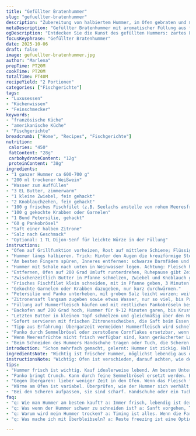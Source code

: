 ```yaml
---
title: "Gefüllter Bratenhummer"
slug: "gefuellter-bratenhummer"
description: "Zubereitung von halbiertem Hummer, im Ofen gebraten und mit einer Meeresfrüchte-Füllung aus Butter, Zwiebel, Knoblauch, roh- und vorgekochtem Fisch, Petersilie und Panko-Kruste. Weißweinbad verhindert Austrocknung. Auf knusprige Oberseite achten. Lektionen aus mehrfachen Versuchen eingebaut, um Übergaren zu verhindern. Perfekte Balance aus zartem Fleisch, aromatischer Füllung und butteriger Würze. Ersatz für Panko möglich, Meeresfrüchte anpassbar. Timing auf Sicht, nicht stur nach Uhr. Eine raffinierte Fischküche, die sowohl mit eleganter Optik als auch saftigem Geschmack überzeugt."
metaDescription: "Gefüllter Bratenhummer mit aromatischer Füllung aus frischen Meeresfrüchten und perfektem Weißweinbad für saftigen Genuss"
ogDescription: "Entdecken Sie die Kunst des gefüllten Hummers: zartes Fleisch, aromatische Füllung und knusprige Kruste warten auf Sie"
focusKeyphrase: "Gefüllter Bratenhummer"
date: 2025-10-06
draft: false
image: gefuellter-bratenhummer.jpg
author: "Marlena"
prepTime: PT20M
cookTime: PT20M
totalTime: PT40M
recipeYield: "2 Portionen"
categories: ["Fischgerichte"]
tags:
- "Luxusessen"
- "Küchenwissen"
- "Feinschmecker"
keywords:
- "französische Küche"
- "amerikanische Küche"
- "Fischgerichte"
breadcrumb: ["Home", "Recipes", "Fischgerichte"]
nutrition: 
 calories: "450"
 fatContent: "28g"
 carbohydrateContent: "12g"
 proteinContent: "38g"
ingredients:
- "1 ganzer Hummer ca 600-700 g"
- "200 ml trockener Weißwein"
- "Wasser zum Auffüllen"
- "3 EL Butter, zimmerwarm"
- "1 kleine Zwiebel, fein gehackt"
- "2 Knoblauchzehen, fein gehackt"
- "100 g frisches Fischfilet (z.B. Seelachs anstelle von rohem Meeresfrüchte-Mix)"
- "100 g gekochte Krabben oder Garnelen"
- "1 Bund Petersilie, gehackt"
- "60 g Pankobrösel"
- "Saft einer halben Zitrone"
- "Salz nach Geschmack"
- "Optional: 1 TL Dijon-Senf für leichte Würze in der Füllung"
instructions:
- "Ofen auf Grillfunktion vorheizen, Rost auf mittlere Schiene; Flüssigkeiten kombiniere ich vorab in Bräter: Weißwein mit Wasser mischen, so dass die Flüssigkeit ca 2 cm hoch steht."
- "Hummer längs halbieren. Trick: Hinter den Augen die kreuzförmige Stelle mit scharfem Kochmesser zügig schneiden, zäh aber muss schnell gehen, keine zerquetschten Ränder. Körper nicht komplett durchtrennen, sondern aufklappen – Schmetterlingseffekt."
- "Am besten Fingern spüren, Inneres entfernen: schwarze Darmfäden und grüne Tomalley (Leber) rausnehmen, ggf unter kaltem Wasser abspülen, sonst bitter und sandig."
- "Hummer mit Schale nach unten in Weinwasser legen. Achtung: Fleisch hellt sich schnell auf – Kontrolle wichtig! Wenn Fleisch weiß wird, ist es fast gar – klappt in 8-11 Minuten, je nach Hitze und Größe. Nach 9 Minuten testen mit Fingerdruck: Fleisch fest, aber nicht zäh."
- "Entfernen, Ofen auf 200 Grad Umluft runterdrehen, Ruhepause gibt Zeit für Füllung."
- "Zwischenzeitlich Butter in Pfanne schmelzen, Zwiebel und Knoblauch glasig anschwitzen – Duft extrem wichtig, keine Farbe nehmen lassen, sondern sanft behalten."
- "Frisches Fischfilet klein schneiden, mit in Pfanne geben, 3 Minuten garen bis undurchsichtig."
- "Gekochte Garnelen oder Krabben dazugeben, nur kurz durchwärmen."
- "Petersilie und Panko unterheben, mit grobem Salz leicht würzen; weitere 1-2 Minuten leicht anbräunen für Röstnoten."
- "Zitronensaft langsam zugeben sowie etwas Wasser, nur so viel, bis Panko eine feuchte, aber nicht breiige Masse bildet. Konsistenz: haftet gut und lässt sich formen."
- "Füllung auf Hummerfleisch häufen und mit restlichen Pankobröseln bestreuen, damit Oberseite knusprig wird."
- "Backofen auf 200 Grad hoch, Hummer für 9-12 Minuten garen, bis Kruste schön goldbraun ist. Für extra Farbe: die letzten 1-2 Minuten grillen, aber aufpassen wegen verbrennen."
- "Letzten Butter in kleinen Topf schmelzen und gleichmäßig über den Hummer träufeln – intensives Aroma und Glanz!"
- "Sofort servieren mit frischen Zitronenscheiben, die Saft beim Essen bringen. Ohne Zitrone fehlt oft das gewisse Etwas – nicht skippen."
- "Tipp aus Erfahrung: Übergarzeit vermeiden! Hummerfleisch wird schnell zäh, lieber etwas untergaren und Nachwärme nutzen."
- "Panko durch Semmelbrösel oder zerstoßene Cornflakes ersetzbar, wenn nichts anderes greifbar."
- "Wenn Meeresfrüchte nicht frisch verfügbar sind, kann geräucherter Lachs wunderbare Tiefe in Füllung bringen – hebt Geschmack, gibt subtile Rauchnoten."
- "Beim Schneiden des Hummers Handschuhe tragen oder Tuch, die Scheren sind scharf und stechen leicht ab. Lieber Verletzungen vermeiden."
introduction: "Schon mehrfach gemacht, gelernt: Hummer ist zickig. Halbieren ist fast meditativ, wenn man weiß, wie viel Schwung nötig ist, ohne Chaos. Der weiße Wein sorgt dafür, dass das Fleisch saftig bleibt; trüb ist der Tod. Vorsicht beim Herausnehmen der Innereien – nicht alles schmeckt gut, aber alles muss raus. Die Füllung fand ich mit Panko perfekt für den Crunch und Bindung, auch wenn Semmelbrösel gehen. Den Fischgreis habe ich ersetzt durch frischen Seelachs, der gibt weniger Fisch-Overkill, schmeckt aber prall. Bei der Butter auf der fertigen Portion habe ich meine eigene Regel: Ohne Butter ist es kein echter Hummer. Der Duft von Knoblauch, Zwiebel und Zitronenschale – die magische Kombination. Wer Erfahrung hat mit Fisch, merkt schnell, wenn das Fleisch beginnt, schön fester zu werden – das ist der Punkt, sonst ist es zum Weinen trocken oder wässrig."
ingredientsNote: "Wichtig ist frischer Hummer, möglichst lebendig aus dem Fach. Lagertipp: Nicht im Wasser, sondern Luftfeuchtigkeit – sonst verliert er Aroma. Weißwein möglichst trocken nehmen, da süßer zu stark karamellisiert und bitter werden kann. Butter darf nicht kalt in die Pfanne, sonst spritzt und schrumpft Zwiebel zu schnell. Knoblauch nicht zu früh, sonst verbrennt er und wird bitter. Ich habe Meeresfrüchte reduziert – frischer Seelachs ersetzt exzentrische Meeresfrüchte-Mischungen, leichter zu kontrollieren und unkomplizierter geschmacklich. Statt Panko kann man Semmelbrösel fein mahlen oder Cornflakes zerbröseln – für Varianz im Crunch. Wer mehr Schärfe will, fügt Chiliflocken in die Füllung, passt überraschend gut. Salz unbedingt nach Gefühl, Meeresfrüchte bringen natürliche Salzigkeit mit, zu viel macht trocken."
instructionsNote: "Wichtig: Ofen ist verschieden, darauf achten, wie der Hummer im Weinbad reagiert. Sichtkontrolle: Fleisch härtet und hellt auf; das ist das Zeichen. Zweiter wichtiger Trick: Nach der ersten Garung Hummer abnehmen, damit das Fleisch nicht trocken wird – Backofenhitze reicht, um den Rest mit Füllung zu machen. Der schmetterlingsartige Schnitt bietet mehr Oberfläche für Füllung und bessere Hitzeverteilung. Butter in zwei Portionen splitten: Erst zum Kochen fürs Aroma, zum Schluss flüssig über die fertige Portion für Glanz und zusätzliche Sämigkeit. Die Zitronenschemenschicht nicht vergessen – der Spritzer balanciert die reiche Butter und Füllung perfekt aus. Füllung langsam mit Flüssigkeit anpassen, nicht zu nass, sonst wird sie matschig und bricht auseinander beim Essen."
tips:
- "Hummer frisch ist wichtig. Kauf idealerweise lebend. Am besten Unterstützung bei Kochen. Halte ihn angenehm dampfig; nicht im Wasser lagern. Die Schritte beim Halbieren – nicht hektisch. Gefühl für den Schnitt entwickeln; ruhig bleiben. Sieh, wie das Fleisch schnell hell wird. Während der Zubereitung, allzeit Finger auf Puls halten."
- "Panko bringt Crunch. Kann durch feine Semmelbrösel ersetzt werden. Bei Bedarf auch zerbröselte Cornflakes versuchen. Mischung behält Struktur, Aroma bleibt. Zwiebeln erst lange in Butter sanft garen, nicht braun. Knoblauch hinzu, aber nicht zu früh. Kontrolliere, dass es nicht verbrennt. Restliche Füllung erst am Schluss gleichmäßig anpassen, leichte Feuchtigkeit ist wichtig."
- "Gegen Übergaren: lieber weniger Zeit in den Ofen. Wenn das Fleisch fest ist, aber nicht zäh; aufschneiden und schauen. Wenn hell, sofort rausnehmen; das ist Gold wert. Den Spritzer Zitrone nicht vergessen, der Ausgleich für die Butter. Gibt frische Noten, die alles beleben. Mehr Tiefe bekommst du auch durch geräucherten Lachs in der Füllung."
- "Wärme am Ofen ist variabel. Überprüfen, wie der Hummer sich verhält. Sichtkontrolle beim Garen ist wichtig. Rein nach Zeit funktioniert nicht immer. Nach dem ersten Garen abnehmen, damit es nicht austrocknet. Die Oberseite muss knusprig sein; am besten den Grill kurz anwerfen. Achte auf die Zeit, sonst wird die Kruste zu dunkel. Kerneffekte gestalten."
- "Bei den Scheren aufpassen, sie sind scharf. Handschuhe oder ein Tuch nützen – Verletzungen vermeiden. Der Koch hat Respekt vor dem tierischen Produkt. Füllung ist vielseitig, Meeresfrüchte können variiert werden. Frische Produkte sind da der Vorteil; Technik ist bei der Zubereitung entscheidend. Am Ende wird alles gut, also alles frisch halten."
faq:
- "q: Wie man Hummer am besten kauft? a: Immer frisch, lebendig ist der Schlüssel. Qualität prüfen. Meerestier, gut behandelt."
- "q: Was wenn der Hummer schwer zu schneiden ist? a: Sanft vorgehen, Technik zählt. Schnitt entlang der Kanten, sicher arbeiten, Chaos vermeiden. Muss schnell gehen."
- "q: Warum wird mein Hummer trocken? a: Timing ist alles. Wenn die Farbe wechselt, sofort anschauen, lieber weniger Zeit im Ofen als Übergarung riskieren."
- "q: Was mache ich mit Überbleibseln? a: Reste freezing ist eine Option. Aber besser frisch essen, der Geschmack ist einfach unvergleichlich. Wer Reste will, kann auch zwischenzeitlich anpassen."

---
```


